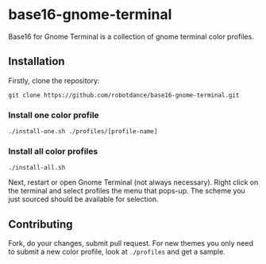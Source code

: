 # base16-gnome-terminal

Base16 for Gnome Terminal is a collection of gnome terminal color profiles.

## Installation

Firstly, clone the repository:

    git clone https://github.com/robotdance/base16-gnome-terminal.git

### Install one color profile

    ./install-one.sh ./profiles/[profile-name]

### Install all color profiles

    ./install-all.sh

Next, restart or open Gnome Terminal (not always necessary).
Right click on the terminal and select profiles the menu that pops-up.
The scheme you just sourced should be available for selection.

## Contributing

Fork, do your changes, submit pull request.
For new themes you only need to submit a new color profile, look at `./profiles` and get a sample.
